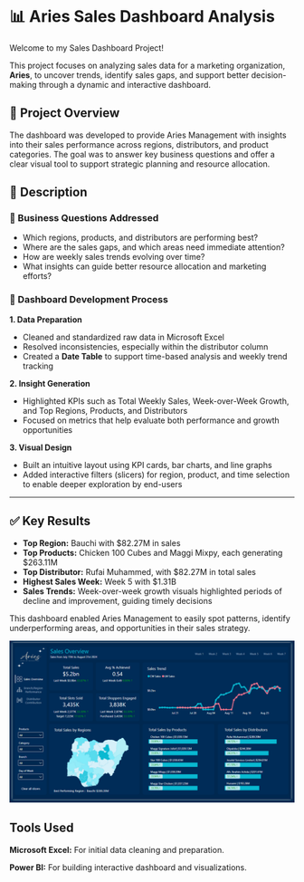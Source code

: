 # 📊 Aries Sales Dashboard Analysis

Welcome to my Sales Dashboard Project!

This project focuses on analyzing sales data for a marketing organization, **Aries**, to uncover trends, identify sales gaps, and support better decision-making through a dynamic and interactive dashboard.

## 📌 Project Overview

The dashboard was developed to provide Aries Management with insights into their sales performance across regions, distributors, and product categories. The goal was to answer key business questions and offer a clear visual tool to support strategic planning and resource allocation.

## 📄 Description

### 💼 Business Questions Addressed
- Which regions, products, and distributors are performing best?
- Where are the sales gaps, and which areas need immediate attention?
- How are weekly sales trends evolving over time?
- What insights can guide better resource allocation and marketing efforts?


### 🧠 Dashboard Development Process

**1. Data Preparation**  
- Cleaned and standardized raw data in Microsoft Excel  
- Resolved inconsistencies, especially within the distributor column  
- Created a **Date Table** to support time-based analysis and weekly trend tracking  

**2. Insight Generation**  
- Highlighted KPIs such as Total Weekly Sales, Week-over-Week Growth, and Top Regions, Products, and Distributors  
- Focused on metrics that help evaluate both performance and growth opportunities  

**3. Visual Design**  
- Built an intuitive layout using KPI cards, bar charts, and line graphs  
- Added interactive filters (slicers) for region, product, and time selection to enable deeper exploration by end-users  



---

## ✅ Key Results

- **Top Region:** Bauchi with $82.27M in sales  
- **Top Products:** Chicken 100 Cubes and Maggi Mixpy, each generating $263.11M  
- **Top Distributor:** Rufai Muhammed, with $82.27M in total sales  
- **Highest Sales Week:** Week 5 with $1.31B  
- **Sales Trends:** Week-over-week growth visuals highlighted periods of decline and improvement, guiding timely decisions  

This dashboard enabled Aries Management to easily spot patterns, identify underperforming areas, and opportunities in their sales strategy.

![image-alt](https://github.com/Assanatou-Bah/Aries-Sales-Data-Analysis/blob/main/Image/Sales%20Overview.png?raw=true)

## Tools Used
**Microsoft Excel:** For initial data cleaning and preparation.

**Power BI:** For building interactive dashboard and visualizations.

